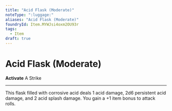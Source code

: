 ```yaml
---
title: "Acid Flask (Moderate)"
noteType: ":luggage:"
aliases: "Acid Flask (Moderate)"
foundryId: Item.MYWJsi4oxm2OU93r
tags:
  - Item
draft: true
---
```


# Acid Flask (Moderate)

**Activate** A Strike

* * *

This flask filled with corrosive acid deals 1 acid damage, 2d6 persistent acid damage, and 2 acid splash damage. You gain a +1 item bonus to attack rolls.
